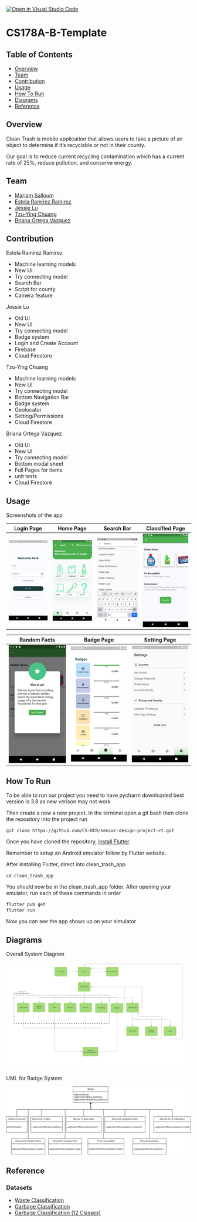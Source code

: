 [![Open in Visual Studio Code](https://classroom.github.com/assets/open-in-vscode-f059dc9a6f8d3a56e377f745f24479a46679e63a5d9fe6f495e02850cd0d8118.svg)](https://classroom.github.com/online_ide?assignment_repo_id=5806163&assignment_repo_type=AssignmentRepo)
# CS178A-B-Template

## Table of Contents
- [Overview](#overview)
- [Team](#team)
- [Contribution](#contribution)
- [Usage](#usage)
- [How To Run](#how-to-run)
- [Diagrams](#diagrams)
- [Reference](#reference)

## Overview
Clean Trash is mobile application that allows users to take a picture of an object to determine if it’s recyclable or not in their county.

Our goal is to reduce current recycling contamination which has a current rate of 25%, reduce pollution, and conserve energy.

## Team
- <a href="https://github.com/msalloum" target="_blank">Mariam Salloum </a>
- <a href="https://github.com/estela-ramirez" target="_blank">Estela Ramirez Ramirez </a>
- <a href="https://github.com/Jess-say" target="_blank">Jessie Lu </a>
- <a href="https://github.com/mandy840907" target="_blank">Tzu-Ying Chuang </a>
- <a href="https://github.com/briortega" target="_blank">Briana Ortega Vazquez </a>

## Contribution

Estela Ramirez Ramirez
- Machine learning models
- New UI
- Try connecting model
- Search Bar
- Script for county 
- Camera feature

Jessie Lu
- Old UI
- New UI
- Try connecting model
- Badge system
- Login and Create Account
- Firebase
- Cloud Firestore

Tzu-Ying Chuang
- Machine learning models
- New UI
- Try connecting model
- Bottom Navigation Bar
- Badge system
- Geolocator
- Setting/Permissions
- Cloud Firestore

Briana Ortega Vazquez
- Old UI
- New UI
- Try connecting model
- Bottom modal sheet
- Full Pages for items
- unit tests
- Cloud Firestore


## Usage

Screenshots of the app

| Login Page | Home Page | Search Bar | Classified Page
| --- | --- |  --- | --- |
| <img src="/images/LoginPage.png" alt="LoginPage" width="200"/>  | <img src="/images/HomePage.png" alt="HomePage" width="200"/>  | <img src="/images/SearchBar.png" alt="SearchBar" width="200"/> | <img src="/images/ClassifiedPage.png" alt="ClassifiedPage" width="200"/> |

| Random Facts | Badge Page | Setting Page |
| --- | --- |  --- |
| <img src="/images/RandomFacts.png" alt="RandomFacts" width="200"/>  | <img src="/images/BadgePage.png" alt="BadgePage" width="200"/>  | <img src="/images/SettingPage.png" alt="SettingPage" width="200"/> |


## How To Run

To be able to run our project you need to have pycharm downloaded best version is 3.8 as new verison may not work
  
Then create a new a new project. In the terminal open a git bash then clone the repository into the project run
  
    git clone https://github.com/CS-UCR/senior-design-project-ct.git
  
Once you have cloned the repository, [install Flutter](https://docs.flutter.dev/get-started/install?gclid=Cj0KCQjwz7uRBhDRARIsAFqjullXwoQHzcbq8z3lmeC0BInB0g2G4ZGgbBVbAfTk_g0pU5qNsZNmROYaAtzEEALw_wcB&gclsrc=aw.ds).
  
Remember to setup an Android emulator follow by Flutter website.
  
After installing Flutter, direct into clean_trash_app
  
    cd clean_trash_app
  
You should now be in the clean_trash_app folder. After opening your emulator, run each of these commands in order
 
    flutter pub get
    flutter run

 Now you can see the app shows up on your simulator

## Diagrams

Overall System Diagram
  
![systemDiagram](/diagrams/newSystemDiagram.png)
  
UML for Badge System
  
![UML_For_badge](/diagrams/UML_For_badges.png) 
  
## Reference  
### Datasets
- [Waste Classification](https://www.kaggle.com/szdxfkmgnb/waste-classification)
- [Garbage Classification](https://www.kaggle.com/asdasdasasdas/garbage-classification)
- [Garbage Classification (12 Classes)](https://www.kaggle.com/mostafaabla/garbage-classification)

